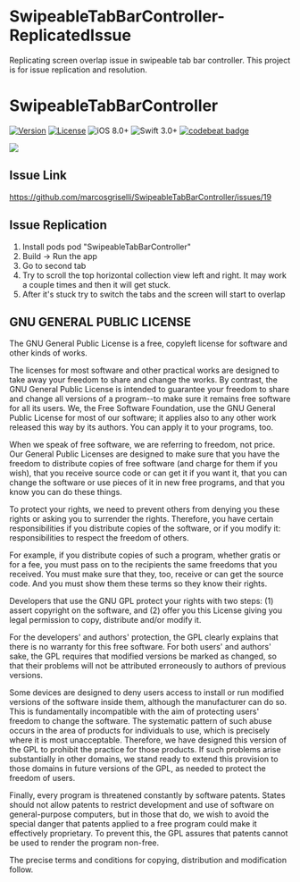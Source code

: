 # SwipeableTabBarController-ReplicatedIssue
Replicating screen overlap issue in swipeable tab bar controller. This project is for issue replication and resolution.

# SwipeableTabBarController

[![Version](https://img.shields.io/cocoapods/v/SwipeableTabBarController.svg?style=flat-square)](http://cocoapods.org/pods/SwipeableTabBarController)
[![License](https://img.shields.io/cocoapods/l/SwipeableTabBarController.svg?style=flat-square)](http://cocoapods.org/pods/SwipeableTabBarController)
![iOS 8.0+](https://img.shields.io/badge/iOS-8.0%2B-blue.svg?style=flat-square)
![Swift 3.0+](https://img.shields.io/badge/Swift-3.0%2B-orange.svg?style=flat-square)
[![codebeat badge](https://codebeat.co/badges/0cb2f5b2-5bd1-4cbe-8581-3ca3df0e79ab)](https://codebeat.co/projects/github-com-marcosgriselli-swipeabletabbarcontroller-master)

<a href="url"><img src="https://github.com/marcosgriselli/SwipeableTabBarController/tree/master/GIFs/SwipeableTabBarController.gif"></a><br />

## Issue Link
https://github.com/marcosgriselli/SwipeableTabBarController/issues/19

## Issue Replication
1. Install pods pod "SwipeableTabBarController"
2. Build -> Run the app
3. Go to second tab
4. Try to scroll the top horizontal collection view left and right. It may work a couple times and then it will get stuck.
5. After it's stuck try to switch the tabs and the screen will start to overlap

## GNU GENERAL PUBLIC LICENSE

  The GNU General Public License is a free, copyleft license for
software and other kinds of works.

  The licenses for most software and other practical works are designed
to take away your freedom to share and change the works.  By contrast,
the GNU General Public License is intended to guarantee your freedom to
share and change all versions of a program--to make sure it remains free
software for all its users.  We, the Free Software Foundation, use the
GNU General Public License for most of our software; it applies also to
any other work released this way by its authors.  You can apply it to
your programs, too.

  When we speak of free software, we are referring to freedom, not
price.  Our General Public Licenses are designed to make sure that you
have the freedom to distribute copies of free software (and charge for
them if you wish), that you receive source code or can get it if you
want it, that you can change the software or use pieces of it in new
free programs, and that you know you can do these things.

  To protect your rights, we need to prevent others from denying you
these rights or asking you to surrender the rights.  Therefore, you have
certain responsibilities if you distribute copies of the software, or if
you modify it: responsibilities to respect the freedom of others.

  For example, if you distribute copies of such a program, whether
gratis or for a fee, you must pass on to the recipients the same
freedoms that you received.  You must make sure that they, too, receive
or can get the source code.  And you must show them these terms so they
know their rights.

  Developers that use the GNU GPL protect your rights with two steps:
(1) assert copyright on the software, and (2) offer you this License
giving you legal permission to copy, distribute and/or modify it.

  For the developers' and authors' protection, the GPL clearly explains
that there is no warranty for this free software.  For both users' and
authors' sake, the GPL requires that modified versions be marked as
changed, so that their problems will not be attributed erroneously to
authors of previous versions.

  Some devices are designed to deny users access to install or run
modified versions of the software inside them, although the manufacturer
can do so.  This is fundamentally incompatible with the aim of
protecting users' freedom to change the software.  The systematic
pattern of such abuse occurs in the area of products for individuals to
use, which is precisely where it is most unacceptable.  Therefore, we
have designed this version of the GPL to prohibit the practice for those
products.  If such problems arise substantially in other domains, we
stand ready to extend this provision to those domains in future versions
of the GPL, as needed to protect the freedom of users.

  Finally, every program is threatened constantly by software patents.
States should not allow patents to restrict development and use of
software on general-purpose computers, but in those that do, we wish to
avoid the special danger that patents applied to a free program could
make it effectively proprietary.  To prevent this, the GPL assures that
patents cannot be used to render the program non-free.

  The precise terms and conditions for copying, distribution and
modification follow.
